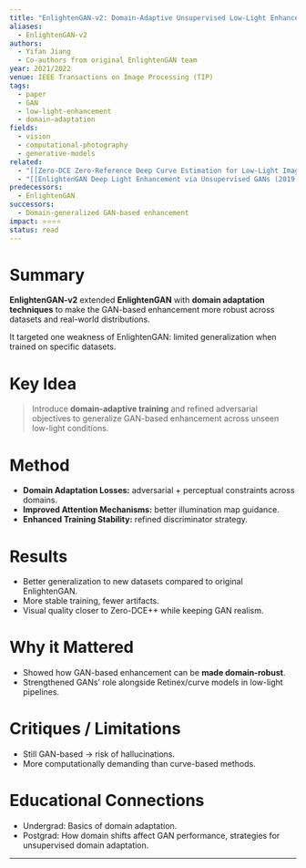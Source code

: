 ```yaml
---
title: "EnlightenGAN-v2: Domain-Adaptive Unsupervised Low-Light Enhancement (2021/2022)"
aliases:
  - EnlightenGAN-v2
authors:
  - Yifan Jiang
  - Co-authors from original EnlightenGAN team
year: 2021/2022
venue: IEEE Transactions on Image Processing (TIP)
tags:
  - paper
  - GAN
  - low-light-enhancement
  - domain-adaptation
fields:
  - vision
  - computational-photography
  - generative-models
related:
  - "[[Zero-DCE Zero-Reference Deep Curve Estimation for Low-Light Image Enhancement (2020)|Zero-DCE]]"
  - "[[EnlightenGAN Deep Light Enhancement via Unsupervised GANs (2019)|EnlightenGAN]]"
predecessors:
  - EnlightenGAN
successors:
  - Domain-generalized GAN-based enhancement
impact: ⭐⭐⭐⭐
status: read
---
```


# Summary
**EnlightenGAN-v2** extended **EnlightenGAN** with **domain adaptation techniques** to make the GAN-based enhancement more robust across datasets and real-world distributions.  

It targeted one weakness of EnlightenGAN: limited generalization when trained on specific datasets.

# Key Idea
> Introduce **domain-adaptive training** and refined adversarial objectives to generalize GAN-based enhancement across unseen low-light conditions.

# Method
- **Domain Adaptation Losses:** adversarial + perceptual constraints across domains.  
- **Improved Attention Mechanisms:** better illumination map guidance.  
- **Enhanced Training Stability:** refined discriminator strategy.  

# Results
- Better generalization to new datasets compared to original EnlightenGAN.  
- More stable training, fewer artifacts.  
- Visual quality closer to Zero-DCE++ while keeping GAN realism.  

# Why it Mattered
- Showed how GAN-based enhancement can be **made domain-robust**.  
- Strengthened GANs’ role alongside Retinex/curve models in low-light pipelines.  

# Critiques / Limitations
- Still GAN-based → risk of hallucinations.  
- More computationally demanding than curve-based methods.  

# Educational Connections
- Undergrad: Basics of domain adaptation.  
- Postgrad: How domain shifts affect GAN performance, strategies for unsupervised domain adaptation.  

---
